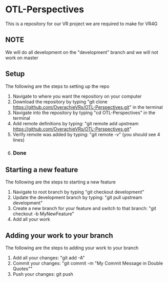 # OTL-Perspectives

This is a repository for our VR project we are required to make for VR4G

## NOTE

We will do all development on the "development" branch and we will not work on master

## Setup

  The following are the steps to setting up the repo
1. Navigate to where you want the repository on your computer
2. Download the repository by typing "git clone https://github.com/OverachieVRs/OTL-Perspectives.git" in the terminal
3. Navigate into the repository by typing "cd OTL-Perspectives" in the terminal
4. Add remote definitions by typing: "git remote add upstream https://github.com/OverachieVRs/OTL-Perspectives.git"
5. Verify remote was added by typing: "git remote -v" (you should see 4 lines)
6. ### Done

## Starting a new feature
The following are the steps to starting a new feature
1. Navigate to root branch by typing "git checkout development"
2. Update the development branch by typing: "git pull upstream development"
3. Create a new branch for your feature and switch to that branch: "git checkout -b MyNewFeature"
4. Add all your work

## Adding your work to your branch
The following are the steps to adding your work to your branch
1. Add all your changes: "git add -A"
2. Commit your changes: "git commit -m "My Commit Message in Double Quotes""
3. Push your changes: git push
